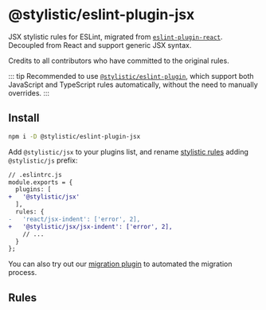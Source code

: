 # @stylistic/eslint-plugin-jsx

JSX stylistic rules for ESLint, migrated from [`eslint-plugin-react`](https://github.com/jsx-eslint/eslint-plugin-react). Decoupled from React and support generic JSX syntax.

Credits to all contributors who have committed to the original rules.

::: tip
Recommended to use [`@stylistic/eslint-plugin`](/packages/default), which support both JavaScript and TypeScript rules automatically, without the need to manually overrides.
:::

## Install

```sh
npm i -D @stylistic/eslint-plugin-jsx
```

Add `@stylistic/jsx` to your plugins list, and rename [stylistic rules](#rules) adding `@stylistic/js` prefix:

```diff
// .eslintrc.js
module.exports = {
  plugins: [
+   '@stylistic/jsx'
  ],
  rules: {
-   'react/jsx-indent': ['error', 2],
+   '@stylistic/jsx/jsx-indent': ['error', 2],
    // ...  
  }
};
```

You can also try out our [migration plugin](/guide/migration) to automated the migration process.

## Rules

<RuleList package="jsx" />
